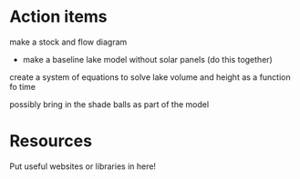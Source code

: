 # Action items
make a stock and flow diagram
- make a baseline lake model without solar panels (do this together)

create a system of equations to solve lake volume and height as a function fo time

possibly bring in the shade balls as part of the model


# Resources
Put useful websites or libraries in here!
